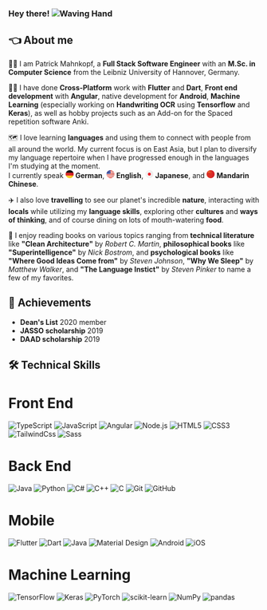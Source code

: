 ### Hey there! <img alt="Waving Hand" width="25px" src="https://camo.githubusercontent.com/e8e7b06ecf583bc040eb60e44eb5b8e0ecc5421320a92929ce21522dbc34c891/68747470733a2f2f6d656469612e67697068792e636f6d2f6d656469612f6876524a434c467a6361737252346961377a2f67697068792e676966">

## :point_left: About me

:man_student: I am Patrick Mahnkopf, a **Full Stack Software Engineer** with an **M.Sc. in Computer Science** from the Leibniz University of Hannover, Germany.

:man_technologist: I have done **Cross-Platform** work with **Flutter** and **Dart**, **Front end development** with **Angular**, native development for **Android**, **Machine Learning** (especially working on **Handwriting OCR** using **Tensorflow** and **Keras**), as well as hobby projects such as an Add-on for the Spaced repetition software Anki.

:world_map: I love learning **languages** and using them to connect with people from all around the world. My current focus is on East Asia, but I plan to diversify my language repertoire when I have progressed enough in the languages I'm studying at the moment.  
I currently speak <img alt="German Flag" width="16px" src="./germany-flag.svg"> **German**, <img alt="United States of America Flag" width="16px" src="./united-states-of-america-flag.svg" style="pointer: none;"> **English**, <img alt="Japanese Flag" width="16px" src="./japan-flag.svg"> **Japanese**, and <img alt="Chinese Flag" width="16px" src="./china-flag.svg"> **Mandarin Chinese**.

:airplane: I also love **travelling** to see our planet's incredible **nature**, interacting with **locals** while utilizing my **language skills**, exploring other **cultures** and **ways of thinking**, and of course dining on lots of mouth-watering **food**.

:open_book: I enjoy reading books on various topics ranging from **technical literature** like **"Clean Architecture"** by *Robert C. Martin*, **philosophical books** like **"Superintelligence"** by *Nick Bostrom*, and **psychological books** like **"Where Good Ideas Come from"** by *Steven Johnson*, **"Why We Sleep"** by *Matthew Walker*, and **"The Language Instict"** by *Steven Pinker* to name a few of my favorites.

## :medal_sports: Achievements

- **Dean's List** 2020 member
- **JASSO scholarship** 2019
- **DAAD scholarship** 2019

## :hammer_and_wrench: Technical Skills

# Front End
![TypeScript](https://img.shields.io/badge/TypeScript-0d1117?style=for-the-badge&logo=TypeScript&logoColor=3178C6)
![JavaScript](https://img.shields.io/badge/JavaScript-0d1117?style=for-the-badge&logo=JavaScript&logoColor=F7DF1E)
![Angular](https://img.shields.io/badge/Angular-0d1117?style=for-the-badge&logo=Angular&logoColor=DD0031)
![Node.js](https://img.shields.io/badge/Node.JS-0d1117?style=for-the-badge&logo=NodeDotJS&logoColor=339933)
![HTML5](https://img.shields.io/badge/HTML5-0d1117?style=for-the-badge&logo=HTML5&logoColor=E34F26)
![CSS3](https://img.shields.io/badge/CSS3-0d1117?style=for-the-badge&logo=CSS3&logoColor=1572B6)
![TailwindCss](https://img.shields.io/badge/TailwindCss-0d1117?style=for-the-badge&logo=TailwindCss&logoColor=06B6D4)
![Sass](https://img.shields.io/badge/Sass-0d1117?style=for-the-badge&logo=Sass&logoColor=CC6699)

# Back End
![Java](https://img.shields.io/badge/Java-0d1117?style=for-the-badge&logo=Java&logoColor=007396)
![Python](https://img.shields.io/badge/Python-0d1117?style=for-the-badge&logo=Python&logoColor=3776AB)
![C#](https://img.shields.io/badge/C%23-0d1117?style=for-the-badge&logo=CSharp&logoColor=239120)
![C++](https://img.shields.io/badge/C++-0d1117?style=for-the-badge&logo=CPlusPlus&logoColor=00599C)
![C](https://img.shields.io/badge/C-0d1117?style=for-the-badge&logo=C&logoColor=A8B9CC)
![Git](https://img.shields.io/badge/Git-0d1117?style=for-the-badge&logo=Git&logoColor=F05032)
![GitHub](https://img.shields.io/badge/GitHub-0d1117?style=for-the-badge&logo=GitHub&logoColor=white)

# Mobile
![Flutter](https://img.shields.io/badge/Flutter-0d1117?style=for-the-badge&logo=Flutter&logoColor=02569B)
![Dart](https://img.shields.io/badge/Dart-0d1117?style=for-the-badge&logo=Dart&logoColor=0175C2)
![Java](https://img.shields.io/badge/Java-0d1117?style=for-the-badge&logo=Java&logoColor=007396)
![Material Design](https://img.shields.io/badge/Material%20Design-0d1117?style=for-the-badge&logo=MaterialDesign&logoColor=757575)
![Android](https://img.shields.io/badge/Android-0d1117?style=for-the-badge&logo=Android&logoColor=3DDC84)
![iOS](https://img.shields.io/badge/iOS-0d1117?style=for-the-badge&logo=Apple&logoColor=white)

# Machine Learning
![TensorFlow](https://img.shields.io/badge/TensorFlow-0d1117?style=for-the-badge&logo=TensorFlow&logoColor=FF6F00)
![Keras](https://img.shields.io/badge/Keras-0d1117?style=for-the-badge&logo=Keras&logoColor=D00000)
![PyTorch](https://img.shields.io/badge/PyTorch-0d1117?style=for-the-badge&logo=PyTorch&logoColor=EE4C2C)
![scikit-learn](https://img.shields.io/badge/scikit--learn-0d1117?style=for-the-badge&logo=scikitlearn&logoColor=F7931E)
![NumPy](https://img.shields.io/badge/NumPy-0d1117?style=for-the-badge&logo=NumPy&logoColor=013243)
![pandas](https://img.shields.io/badge/pandas-0d1117?style=for-the-badge&logo=pandas&logoColor=150458)
